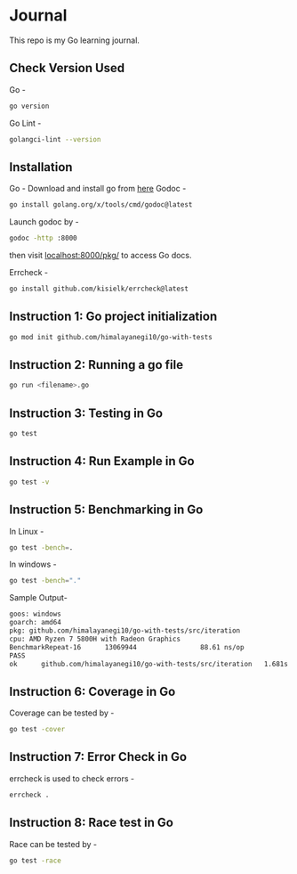 # Journal
This repo is my Go learning journal.

## Check Version Used
Go - 
```bash
go version
```

Go Lint -
```bash
golangci-lint --version
```

## Installation
Go - Download and install go from [here](https://go.dev/doc/install)
Godoc - 
```bash
go install golang.org/x/tools/cmd/godoc@latest
```
Launch godoc by -
```bash
godoc -http :8000
```
then visit [localhost:8000/pkg/](http://localhost:8000/pkg/) to access Go docs.

Errcheck -
```bash
go install github.com/kisielk/errcheck@latest
```

## Instruction 1: Go project initialization

```bash
go mod init github.com/himalayanegi10/go-with-tests
```


## Instruction 2: Running a go file

```bash
go run <filename>.go
```

## Instruction 3: Testing in Go
```bash
go test
```

## Instruction 4: Run Example in Go

```bash
go test -v
```

## Instruction 5: Benchmarking in Go

In Linux -
```bash
go test -bench=.
```

In windows -
```bash
go test -bench="."
```

Sample Output-
```bash
goos: windows
goarch: amd64
pkg: github.com/himalayanegi10/go-with-tests/src/iteration
cpu: AMD Ryzen 7 5800H with Radeon Graphics
BenchmarkRepeat-16      13069944                88.61 ns/op
PASS
ok      github.com/himalayanegi10/go-with-tests/src/iteration   1.681s
```

## Instruction 6: Coverage in Go

Coverage can be tested by - 
```bash
go test -cover
```

## Instruction 7: Error Check in Go

errcheck is used to check errors - 
``` bash
errcheck .
```

## Instruction 8: Race test in Go

Race can be tested by -
```bash
go test -race
```